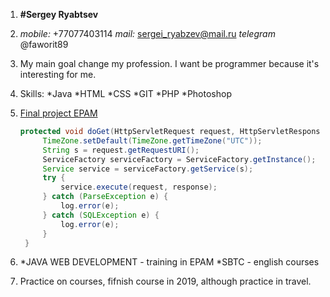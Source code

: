 1. **#Sergey Ryabtsev**
2. *mobile:* +77077403114
   *mail:* sergei_ryabzev@mail.ru
   *telegram* @faworit89
3. My main goal change my profession. I want be programmer because it's interesting for me.
4. Skills: 
          *Java
          *HTML
          *CSS
          *GIT
          *PHP
          *Photoshop
5. [Final project EPAM](https://github.com/Faworit/FinalWork)
   ```Java
   protected void doGet(HttpServletRequest request, HttpServletResponse response) throws ServletException, IOException {
        TimeZone.setDefault(TimeZone.getTimeZone("UTC"));
        String s = request.getRequestURI();
        ServiceFactory serviceFactory = ServiceFactory.getInstance();
        Service service = serviceFactory.getService(s);
        try {
            service.execute(request, response);
        } catch (ParseException e) {
            log.error(e);
        } catch (SQLException e) {
            log.error(e);
        }
    }
    ```
    
7. *JAVA WEB DEVELOPMENT - training in EPAM
     *SBTC - english courses
8. Practice on courses, fifnish course in 2019, although practice in travel. 
  
